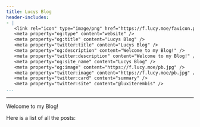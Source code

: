 ```yaml
---
title: Lucys Blog
header-includes: 
- |
   <link rel="icon" type="image/png" href="https://f.lucy.moe/favicon.png">
   <meta property="og:type" content="website" />
   <meta property="og:title" content="Lucys Blog" />
   <meta property="twitter:title" content="Lucys Blog" />
   <meta property="og:description" content="Welcome to my Blog!" />
   <meta property="twitter:description" content="Welcome to my Blog!" />
   <meta property="og:site_name" content="Lucys Blog" />
   <meta property="og:image" content="https://f.lucy.moe/pb.jpg" />
   <meta property="twitter:image" content="https://f.lucy.moe/pb.jpg" />
   <meta property="twitter:card" content="summary" />
   <meta property="twitter:site" content="@luxiterembis" />
...
```


-------------------------

Welcome to my Blog!

Here is a list of all the posts:

